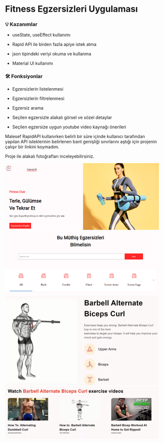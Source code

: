 # Fitness Egzersizleri Uygulaması

### 💡 Kazanımlar

- useState, useEffect kullanımı

- Rapid API ile birden fazla apiye istek atma

- json tipindeki veriyi okuma ve kullanma

- Material UI kullanımı

### 🛠️ Fonksiyonlar

- Egzersizlerin listelenmesi

- Egzersizlerin filtrelenmesi

- Egzersiz arama

- Seçilen egzersizle alakalı görsel ve sözel detaylar

- Seçilen egzersize uygun youtube video kaynağı önerileri

Malesef RapidAPI kullanırken belirli bir süre içinde kullanıcı tarafından yapılan API isteklerinin
belirlenen bant genişliği sınırlarını aştığı için projenin çalışır bir linkini koymadım.

Proje ile alakalı fotoğrafları inceleyebilirsiniz.

![Navbar ve Header](READMEimages/pf1.PNG)
![Arama ve Kategoriler](READMEimages/pf2.PNG)
![Egzersiz Detay](READMEimages/pf4.PNG)
![Önerilen Youtube Videoları](READMEimages/pf5.PNG)

